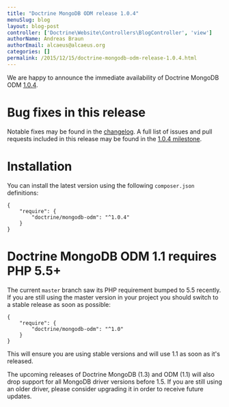 ```yaml
---
title: "Doctrine MongoDB ODM release 1.0.4"
menuSlug: blog
layout: blog-post
controller: ['Doctrine\Website\Controllers\BlogController', 'view']
authorName: Andreas Braun
authorEmail: alcaeus@alcaeus.org
categories: []
permalink: /2015/12/15/doctrine-mongodb-odm-release-1.0.4.html
---
```

We are happy to announce the immediate availability of Doctrine MongoDB
ODM
[1.0.4](https://github.com/doctrine/mongodb-odm/releases/tag/1.0.4).

Bug fixes in this release
=========================

Notable fixes may be found in the
[changelog](https://github.com/doctrine/mongodb-odm/blob/master/CHANGELOG-1.0.md#104-2015-12-15).
A full list of issues and pull requests included in this release may be
found in the [1.0.4
milestone](https://github.com/doctrine/mongodb-odm/issues?q=milestone%3A1.0.4).

Installation
============

You can install the latest version using the following `composer.json`
definitions:

~~~~ {.sourceCode .json}
{
    "require": {
        "doctrine/mongodb-odm": "^1.0.4"
    }
}
~~~~

Doctrine MongoDB ODM 1.1 requires PHP 5.5+
==========================================

The current `master` branch saw its PHP requirement bumped to 5.5
recently. If you are still using the master version in your project you
should switch to a stable release as soon as possible:

~~~~ {.sourceCode .json}
{
    "require": {
        "doctrine/mongodb-odm": "^1.0"
    }
}
~~~~

This will ensure you are using stable versions and will use 1.1 as soon
as it's released.

The upcoming releases of Doctrine MongoDB (1.3) and ODM (1.1) will also
drop support for all MongoDB driver versions before 1.5. If you are
still using an older driver, please consider upgrading it in order to
receive future updates.
